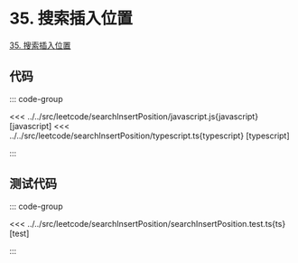 # 35. 搜索插入位置

[35. 搜索插入位置](https://leetcode.cn/problems/search-insert-position/description/)

## 代码

::: code-group

<<< ../../src/leetcode/searchInsertPosition/javascript.js{javascript} [javascript]
<<< ../../src/leetcode/searchInsertPosition/typescript.ts{typescript} [typescript]

:::

## 测试代码

::: code-group

<<< ../../src/leetcode/searchInsertPosition/searchInsertPosition.test.ts{ts} [test]

:::
